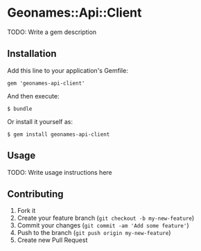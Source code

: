 # Geonames::Api::Client

TODO: Write a gem description

## Installation

Add this line to your application's Gemfile:

    gem 'geonames-api-client'

And then execute:

    $ bundle

Or install it yourself as:

    $ gem install geonames-api-client

## Usage

TODO: Write usage instructions here

## Contributing

1. Fork it
2. Create your feature branch (`git checkout -b my-new-feature`)
3. Commit your changes (`git commit -am 'Add some feature'`)
4. Push to the branch (`git push origin my-new-feature`)
5. Create new Pull Request
